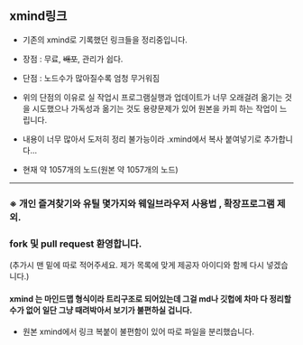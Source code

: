 ## xmind링크 
- 기존의 xmind로 기록했던 링크들을 정리중입니다. 
- 장점 : 무료, ~~배포~~, 관리가 쉽다. 
- 단점 : 노드수가 많아질수록 엄청 무거워짐

- 위의 단점의 이유로 실 작업시 프로그램실행과 업데이트가 너무 오래걸려 옮기는 것을 시도했으나 가독성과 옮기는 것도 용량문제가 있어 원본을 카피 하는 작업이 느립니다. 
- 내용이 너무 많아서 도저히 정리 불가능이라 .xmind에서 복사 붙여넣기로 추가합니다... 
- 현재 약 1057개의 노드(원본 약 1057개의 노드)

- - -
### ※ 개인 즐겨찾기와 유틸 몇가지와 웨일브라우저 사용법 , 확장프로그램 제외. 
### fork 및 pull request 환영합니다. 
(추가시 맨 밑에 따로 적어주세요. 제가 목록에 맞게 제공자 아이디와 함께 다시 넣겠습니다.)
#### xmind 는 마인드맵 형식이라 트리구조로 되어있는데 그걸 md나 깃헙에 차마 다 정리할 수가 없어 일단 그냥 때려박아서 보기가 불편하실 겁니다.

- 원본 xmind에서 링크 복붙이 불편함이 있어 따로 파일을 분리했습니다. 
